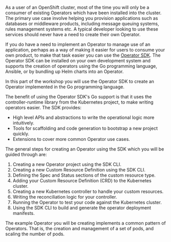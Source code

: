 As a user of an OpenShift cluster, most of the time you will only be a consumer of existing Operators which have been installed into the cluster. The primary use case involve helping you provision applications such as databases or middleware products, including message queuing systems, rules management systems etc. A typical developer looking to use these services should never have a need to create their own Operator.

If you do have a need to implement an Operator to manage use of an application, perhaps as a way of making it easier for users to consume your own product, to make that task easier you can use the [Operator SDK](https://github.com/operator-framework/operator-sdk). The Operator SDK can be installed on your own development system and supports the creation of operators using the Go programming language, Ansible, or by bundling up Helm charts into an Operator.

In this part of the workshop you will use the Operator SDK to create an Operator implemented in the Go programming language.

The benefit of using the Operator SDK's Go support is that it uses the controller-runtime library from the Kubernetes project, to make writing operators easier. The SDK provides:

* High level APIs and abstractions to write the operational logic more intuitively.
* Tools for scaffolding and code generation to bootstrap a new project quickly.
* Extensions to cover more common Operator use cases.

The general steps for creating an Operator using the SDK which you will be guided through are:

1. Creating a new Operator project using the SDK CLI.
2. Creating a new Custom Resource Definition using the SDK CLI.
3. Defining the Spec and Status sections of the custom resource type.
4. Adding your Custom Resource Definition (CRD) to the Kubernetes cluster.
5. Creating a new Kubernetes controller to handle your custom resources.
6. Writing the reconciliation logic for your controller.
7. Running the Operator to test your code against the Kubernetes cluster.
8. Using the SDK CLI to build and generate the operator deployment manifests.

The example Operator you will be creating implements a common pattern of Operators. That is, the creation and management of a set of pods, and scaling the number of pods.
